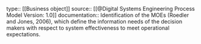 type:: [[Business object]]
source:: [[@Digital Systems Engineering Process Model Version: 1.0]]
documentation:: Identification of the MOEs (Roedler and Jones, 2006), which define the information needs of the decision makers with respect to system effectiveness to meet operational expectations.
